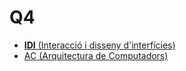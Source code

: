 # Q4

+ [**IDI** (Interacció i disseny d'interfícies)](idi/index_idi)
+ [AC (Arquitectura de Computadors)](ac/index_ac)
